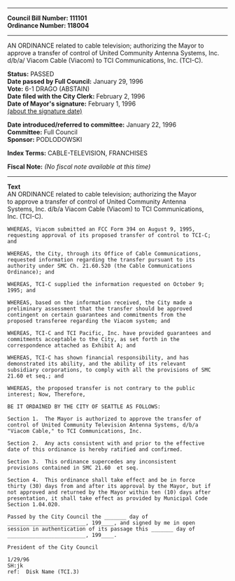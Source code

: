 * * * * *  
  
**Council Bill Number: [](#h0)[](#h2)111101**   
**Ordinance Number: 118004**  
  
* * * * *  
  
AN ORDINANCE related to cable television; authorizing the Mayor to approve a transfer of control of United Community Antenna Systems, Inc. d/b/a/ Viacom Cable (Viacom) to TCI Communications, Inc. (TCI-C).  
  
**Status:** PASSED   
**Date passed by Full Council:** January 29, 1996   
**Vote:** 6-1 DRAGO (ABSTAIN)   
**Date filed with the City Clerk:** February 2, 1996   
**Date of Mayor's signature:** February 1, 1996   
[(about the signature date)](/~public/approvaldate.htm)   
  
  
**Date introduced/referred to committee:** January 22, 1996   
**Committee:** Full Council   
**Sponsor:** PODLODOWSKI   
  
**Index Terms:** CABLE-TELEVISION, FRANCHISES  
  
**Fiscal Note:** *(No fiscal note available at this time)*  
  
* * * * *  
  
**Text**  
    AN ORDINANCE related to cable television; authorizing the Mayor  
    to approve a transfer of control of United Community Antenna  
    Systems, Inc. d/b/a Viacom Cable (Viacom) to TCI Communications,  
    Inc. (TCI-C).  
  
    WHEREAS, Viacom submitted an FCC Form 394 on August 9, 1995,  
    requesting approval of its proposed transfer of control to TCI-C;  
    and  
  
    WHEREAS, the City, through its Office of Cable Communications,  
    requested information regarding the transfer pursuant to its  
    authority under SMC Ch. 21.60.520 (the Cable Communications  
    Ordinance); and  
  
    WHEREAS, TCI-C supplied the information requested on October 9;  
    1995; and  
  
    WHEREAS, based on the information received, the City made a  
    preliminary assessment that the transfer should be approved  
    contingent on certain guarantees and commitments from the  
    proposed transferee regarding the Viacom system; and  
  
    WHEREAS, TCI-C and TCI Pacific, Inc. have provided guarantees and  
    commitments acceptable to the City, as set forth in the  
    correspondence attached as Exhibit A; and  
  
    WHEREAS, TCI-C has shown financial responsibility, and has  
    demonstrated its ability, and the ability of its relevant  
    subsidiary corporations, to comply with all the provisions of SMC  
    21.60 et seq.; and  
  
    WHEREAS, the proposed transfer is not contrary to the public  
    interest; Now, Therefore,  
  
    BE IT ORDAINED BY THE CITY OF SEATTLE AS FOLLOWS:  
  
    Section 1.  The Mayor is authorized to approve the transfer of  
    control of United Community Television Antenna Systems, d/b/a  
    "Viacom Cable," to TCI Communications, Inc.  
  
    Section 2.  Any acts consistent with and prior to the effective  
    date of this ordinance is hereby ratified and confirmed.  
  
    Section 3.  This ordinance supercedes any inconsistent  
    provisions contained in SMC 21.60  et seq.  
  
    Section 4.  This ordinance shall take effect and be in force  
    thirty (30) days from and after its approval by the Mayor, but if  
    not approved and returned by the Mayor within ten (10) days after  
    presentation, it shall take effect as provided by Municipal Code  
    Section 1.04.020.  
  
    Passed by the City Council the _______ day of  
    _________________________, 199____, and signed by me in open  
    session in authentication of its passage this _______ day of  
    _________________________, 199____.  
  
    President of the City Council  
  
    1/29/96  
    SH:jk  
    ref:  Disk Name (TCI.3)  
